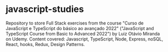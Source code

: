 # javascript-studies
Repository to store Full Stack exercises from the course "Curso de JavaScript e TypeScript do básico ao avançado 2022" ("JavaScript and TypeScript Course from Basic to Advanced 2022") by Luiz Otávio Miranda on Udemy. Content covered: Javascript, TypeScript, Node, Express, noSQL, React, hooks, Redux, Design Patterns.
